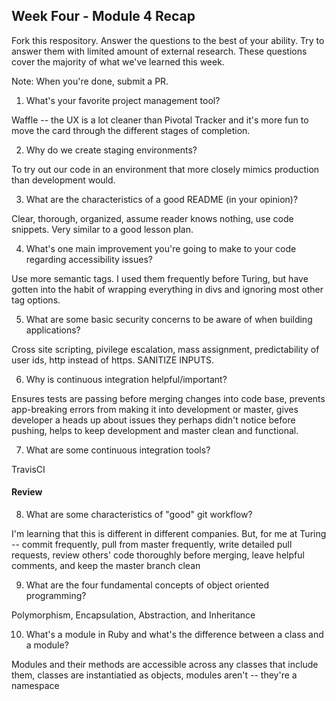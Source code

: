## Week Four - Module 4 Recap

Fork this respository. Answer the questions to the best of your ability. Try to answer them with limited amount of external research. These questions cover the majority of what we've learned this week. 

Note: When you're done, submit a PR. 

1. What's your favorite project management tool? 

Waffle -- the UX is a lot cleaner than Pivotal Tracker and it's more fun to move the card through the different stages of completion.


2. Why do we create staging environments?

To try out our code in an environment that more closely mimics production than development would.

3. What are the characteristics of a good README (in your opinion)?

Clear, thorough, organized, assume reader knows nothing, use code snippets. Very similar to a good lesson plan.

4. What's one main improvement you're going to make to your code regarding accessibility issues?

Use more semantic tags. I used them frequently before Turing, but have gotten into the habit of wrapping everything in divs and ignoring most other tag options.

5. What are some basic security concerns to be aware of when building applications?

Cross site scripting, pivilege escalation, mass assignment, predictability of user ids, http instead of https. SANITIZE INPUTS.

6. Why is continuous integration helpful/important?

Ensures tests are passing before merging changes into code base, prevents app-breaking errors from making it into development or master, gives developer a heads up about issues they perhaps didn't notice before pushing, helps to keep development and master clean and functional.

7. What are some continuous integration tools?

TravisCI

#### Review  

8. What are some characteristics of "good" git workflow?

I'm learning that this is different in different companies. But, for me at Turing -- commit frequently, pull from master frequently, write detailed pull requests, review others' code thoroughly before merging, leave helpful comments, and keep the master branch clean

9. What are the four fundamental concepts of object oriented programming?

Polymorphism, Encapsulation, Abstraction, and Inheritance

10. What's a module in Ruby and what's the difference between a class and a module?


Modules and their methods are accessible across any classes that include them, classes are instantiatied as objects, modules aren't -- they're a namespace 
